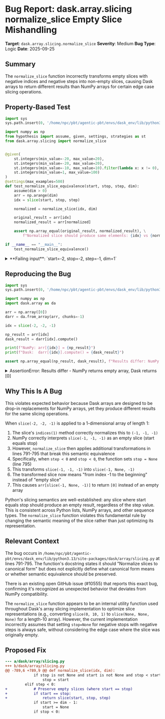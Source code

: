 # Bug Report: dask.array.slicing normalize_slice Empty Slice Mishandling

**Target**: `dask.array.slicing.normalize_slice`
**Severity**: Medium
**Bug Type**: Logic
**Date**: 2025-09-25

## Summary

The `normalize_slice` function incorrectly transforms empty slices with negative indices and negative steps into non-empty slices, causing Dask arrays to return different results than NumPy arrays for certain edge case slicing operations.

## Property-Based Test

```python
import sys
sys.path.insert(0, '/home/npc/pbt/agentic-pbt/envs/dask_env/lib/python3.13/site-packages')

import numpy as np
from hypothesis import assume, given, settings, strategies as st
from dask.array.slicing import normalize_slice


@given(
    st.integers(min_value=-20, max_value=20),
    st.integers(min_value=-20, max_value=20),
    st.integers(min_value=-10, max_value=10).filter(lambda x: x != 0),
    st.integers(min_value=1, max_value=100)
)
@settings(max_examples=500)
def test_normalize_slice_equivalence(start, stop, step, dim):
    assume(dim > 0)
    arr = np.arange(dim)
    idx = slice(start, stop, step)

    normalized = normalize_slice(idx, dim)

    original_result = arr[idx]
    normalized_result = arr[normalized]

    assert np.array_equal(original_result, normalized_result), \
        f"Normalized slice should produce same elements: {idx} vs {normalized} on array of length {dim}"

if __name__ == "__main__":
    test_normalize_slice_equivalence()
```

<details>

<summary>
**Failing input**: `start=-2, stop=-2, step=-1, dim=1`
</summary>
```
Traceback (most recent call last):
  File "/home/npc/pbt/agentic-pbt/worker_/46/hypo.py", line 30, in <module>
    test_normalize_slice_equivalence()
    ~~~~~~~~~~~~~~~~~~~~~~~~~~~~~~~~^^
  File "/home/npc/pbt/agentic-pbt/worker_/46/hypo.py", line 10, in test_normalize_slice_equivalence
    st.integers(min_value=-20, max_value=20),
               ^^^
  File "/home/npc/pbt/agentic-pbt/envs/dask_env/lib/python3.13/site-packages/hypothesis/core.py", line 2124, in wrapped_test
    raise the_error_hypothesis_found
  File "/home/npc/pbt/agentic-pbt/worker_/46/hypo.py", line 26, in test_normalize_slice_equivalence
    assert np.array_equal(original_result, normalized_result), \
           ~~~~~~~~~~~~~~^^^^^^^^^^^^^^^^^^^^^^^^^^^^^^^^^^^^
AssertionError: Normalized slice should produce same elements: slice(-2, -2, -1) vs slice(-1, None, -1) on array of length 1
Falsifying example: test_normalize_slice_equivalence(
    start=-2,
    stop=-2,
    step=-1,
    dim=1,
)
Explanation:
    These lines were always and only run by failing examples:
        /home/npc/miniconda/lib/python3.13/site-packages/numpy/_core/numeric.py:2588
```
</details>

## Reproducing the Bug

```python
import sys
sys.path.insert(0, '/home/npc/pbt/agentic-pbt/envs/dask_env/lib/python3.13/site-packages')

import numpy as np
import dask.array as da

arr = np.array([0])
darr = da.from_array(arr, chunks=-1)

idx = slice(-2, -2, -1)

np_result = arr[idx]
dask_result = darr[idx].compute()

print(f"NumPy: arr[{idx}] = {np_result}")
print(f"Dask:  darr[{idx}].compute() = {dask_result}")

assert np.array_equal(np_result, dask_result), f"Results differ: NumPy returned {np_result}, Dask returned {dask_result}"
```

<details>

<summary>
AssertionError: Results differ - NumPy returns empty array, Dask returns [0]
</summary>
```
NumPy: arr[slice(-2, -2, -1)] = []
Dask:  darr[slice(-2, -2, -1)].compute() = [0]
Traceback (most recent call last):
  File "/home/npc/pbt/agentic-pbt/worker_/46/repo.py", line 18, in <module>
    assert np.array_equal(np_result, dask_result), f"Results differ: NumPy returned {np_result}, Dask returned {dask_result}"
           ~~~~~~~~~~~~~~^^^^^^^^^^^^^^^^^^^^^^^^
AssertionError: Results differ: NumPy returned [], Dask returned [0]
```
</details>

## Why This Is A Bug

This violates expected behavior because Dask arrays are designed to be drop-in replacements for NumPy arrays, yet they produce different results for the same slicing operations.

When `slice(-2, -2, -1)` is applied to a 1-dimensional array of length 1:
1. The slice's `indices(1)` method correctly normalizes this to `(-1, -1, -1)`
2. NumPy correctly interprets `slice(-1, -1, -1)` as an empty slice (start equals stop)
3. However, `normalize_slice` then applies additional transformations in lines 791-795 that break this semantic equivalence
4. Specifically, when `step < 0` and `stop < 0`, the function sets `stop = None` (line 795)
5. This transforms `slice(-1, -1, -1)` into `slice(-1, None, -1)`
6. The transformed slice now means "from index -1 to the beginning" instead of "empty slice"
7. This causes `arr[slice(-1, None, -1)]` to return `[0]` instead of an empty array

Python's slicing semantics are well-established: any slice where start equals stop should produce an empty result, regardless of the step value. This is consistent across Python lists, NumPy arrays, and other sequence types. The `normalize_slice` function violates this fundamental rule by changing the semantic meaning of the slice rather than just optimizing its representation.

## Relevant Context

The bug occurs in `/home/npc/pbt/agentic-pbt/envs/dask_env/lib/python3.13/site-packages/dask/array/slicing.py` at lines 791-795. The function's docstring states it should "Normalize slices to canonical form" but does not explicitly define what canonical form means or whether semantic equivalence should be preserved.

There is an existing open GitHub issue (#10555) that reports this exact bug, confirming it's recognized as unexpected behavior that deviates from NumPy compatibility.

The `normalize_slice` function appears to be an internal utility function used throughout Dask's array slicing implementation to optimize slice representations (e.g., converting `slice(0, 10, 1)` to `slice(None, None, None)` for a length-10 array). However, the current implementation incorrectly assumes that setting `stop=None` for negative stops with negative steps is always safe, without considering the edge case where the slice was originally empty.

## Proposed Fix

```diff
--- a/dask/array/slicing.py
+++ b/dask/array/slicing.py
@@ -789,6 +789,9 @@ def normalize_slice(idx, dim):
             if stop is not None and start is not None and stop < start:
                 stop = start
         elif step < 0:
+            # Preserve empty slices (where start == stop)
+            if start == stop:
+                return slice(start, stop, step)
             if start >= dim - 1:
                 start = None
             if stop < 0:
```